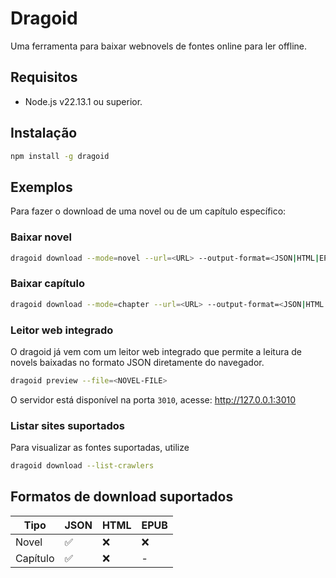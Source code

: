 # Dragoid

Uma ferramenta para baixar webnovels de fontes online para ler offline.

## Requisitos

- Node.js v22.13.1 ou superior.

## Instalação

```bash
npm install -g dragoid
```

## Exemplos

Para fazer o download de uma novel ou de um capítulo específico:

### Baixar novel
  ```bash
  dragoid download --mode=novel --url=<URL> --output-format=<JSON|HTML|EPUB>
  ```

### Baixar capítulo
  ```bash
  dragoid download --mode=chapter --url=<URL> --output-format=<JSON|HTML|EPUB>
  ```


### Leitor web integrado
O dragoid já vem com um leitor web integrado que permite a leitura de novels baixadas no formato JSON diretamente do navegador.

  ```bash
  dragoid preview --file=<NOVEL-FILE>
  ```

O servidor está disponível na porta `3010`, acesse: http://127.0.0.1:3010

### Listar sites suportados
Para visualizar as fontes suportadas, utilize
 ```bash
 dragoid download --list-crawlers
 ```


## Formatos de download suportados

| Tipo | JSON | HTML | EPUB |
|------|------|------|------|
|Novel | ✅ | ❌ | ❌|
|Capítulo| ✅ | ❌ | -|